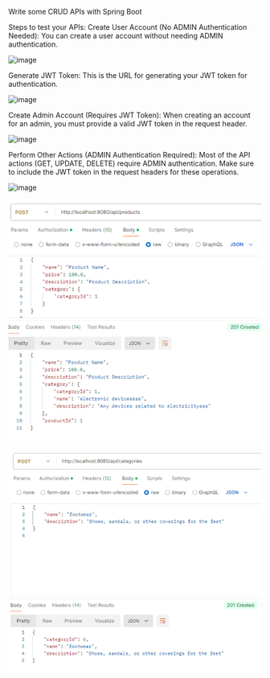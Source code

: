 Write some CRUD APIs with Spring Boot

Steps to test your APIs:
Create User Account (No ADMIN Authentication Needed):
You can create a user account without needing ADMIN authentication.

![image](https://github.com/user-attachments/assets/adec67b2-326b-4691-bed5-5c35695f1858)

Generate JWT Token:
This is the URL for generating your JWT token for authentication.

![image](https://github.com/user-attachments/assets/44c1aa8c-ce8b-4936-8c56-9a0796efa571)

Create Admin Account (Requires JWT Token):
When creating an account for an admin, you must provide a valid JWT token in the request header.

![image](https://github.com/user-attachments/assets/f4c48ee8-60f6-4428-b2fc-33913cdf3276)

Perform Other Actions (ADMIN Authentication Required):
Most of the API actions (GET, UPDATE, DELETE) require ADMIN authentication. Make sure to include the JWT token in the request headers for these operations.

![image](https://github.com/user-attachments/assets/9c3b21be-dad2-4777-968d-5f7267bf54bf)

![img.png](img.png)

![img_1.png](img_1.png)